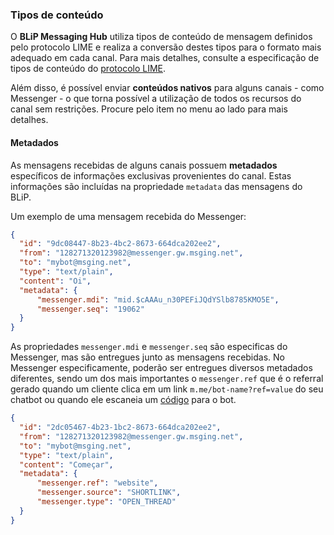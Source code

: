 ### Tipos de conteúdo

O **BLiP Messaging Hub** utiliza tipos de conteúdo de mensagem definidos pelo protocolo LIME e realiza a conversão destes tipos para o formato mais adequado em cada canal. Para mais detalhes, consulte a especificação de tipos de conteúdo do [protocolo LIME](http://limeprotocol.org/content-types.html).

Além disso, é possível enviar **conteúdos nativos** para alguns canais - como Messenger - o que torna possível a utilização de todos os recursos do canal sem restrições. Procure pelo item no menu ao lado para mais detalhes.

#### Metadados

As mensagens recebidas de alguns canais possuem **metadados** específicos de informações exclusivas provenientes do canal. Estas informações são incluídas na propriedade `metadata` das mensagens do BLiP.

Um exemplo de uma mensagem recebida do Messenger:

```json
{ 
  "id": "9dc08447-8b23-4bc2-8673-664dca202ee2",
  "from": "128271320123982@messenger.gw.msging.net",
  "to": "mybot@msging.net",
  "type": "text/plain",
  "content": "Oi",
  "metadata": {
      "messenger.mdi": "mid.$cAAAu_n30PEFiJQdYSlb8785KMO5E",
      "messenger.seq": "19062"
  }    
}
```
As propriedades `messenger.mdi` e `messenger.seq` são especificas do Messenger, mas são entregues junto as mensagens recebidas. No Messenger especificamente, poderão ser entregues diversos metadados diferentes, sendo um dos mais importantes o `messenger.ref` que é o referral gerado quando um cliente clica em um link `m.me/bot-name?ref=value` do seu chatbot ou quando ele escaneia um [código](https://developers.facebook.com/docs/messenger-platform/messenger-code) para o bot. 

```json
{ 
  "id": "2dc05467-4b23-1bc2-8673-664dca202ee2",
  "from": "128271320123982@messenger.gw.msging.net",
  "to": "mybot@msging.net",
  "type": "text/plain",
  "content": "Começar",
  "metadata": {
      "messenger.ref": "website",
      "messenger.source": "SHORTLINK",
      "messenger.type": "OPEN_THREAD"
  }    
}
```
